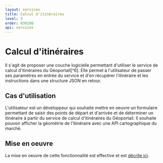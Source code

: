 ```yaml
---
layout: services
title: Calcul d'itinéraires
level: 3
order: 030206
api: services
---
```


# Calcul d'itinéraires

Il s'agit de proposer une couche logicielle permettant d'utiliser le service de calcul d'itinéraires du Géoportail[^6]. Elle permet à l'utilisateur de passer ses paramètres en entrée du service et d'en récupérer l'itinéraire et les instructions dans une structure JSON en retour.

## Cas d'utilisation

L'utilisateur est un développeur qui souhaite mettre en oeuvre un formulaire permettant de saisir des points de départ et d'arrivée et de déterminer un itinéraire à partir du service de calcul d'itinéraires du Géoportail. Il souhaite pouvoir afficher la géométrie de l'itinéraire avec une API cartographique du marché.

## Mise en oeuvre

La mise en oeuvre de cette fonctionnalité est effective et est <a href="https://github.com/IGNF/geoportal-access-lib#route" target="_blank">décrite ici</a>.
